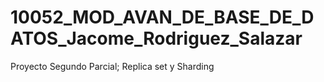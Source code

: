 # 10052_MOD_AVAN_DE_BASE_DE_DATOS_Jacome_Rodriguez_Salazar
Proyecto Segundo Parcial; Replica set y Sharding

